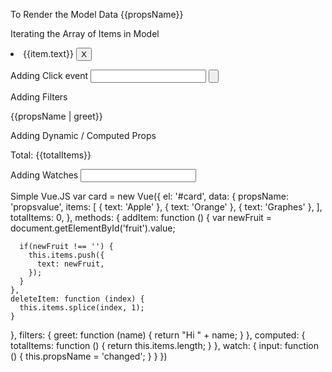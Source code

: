 To Render the Model Data
{{propsName}}
<div v-html="propsName"></div>

Iterating the Array of Items in Model
<li v-for="(item, index) in items">
  {{item.text}} <button v-on:click="deleteItem(index)">X</button>
</li>

Adding Click event
<input type="text"   v-on:keypress.enter="addItem" id="fruit" />
<input type="button" v-on:click="addItem">

Adding Filters
<div>{{propsName | greet}}</div>

Adding Dynamic / Computed Props
<div>Total: {{totalItems}}</div>

Adding Watches
<input v-model="input">

Simple Vue.JS
var card = new Vue({
  el: '#card',
  data: {
    propsName: 'propsvalue',
    items: [
      { text: 'Apple' },
      { text: 'Orange' },
      { text: 'Graphes' },
    ],
    totalItems: 0,
  },
  methods: {
    addItem: function () {
      var newFruit = document.getElementById('fruit').value;

      if(newFruit !== '') {
        this.items.push({
          text: newFruit,
        });
      }
    },
    deleteItem: function (index) {
      this.items.splice(index, 1);
    }
  },
  filters: {
    greet: function (name) {
      return "Hi " + name;
    }
  },
  computed: {
    totalItems: function () {
      return this.items.length;
    }
  },
  watch: {
    input: function () {
      this.propsName = 'changed';
    }
  }
  })
